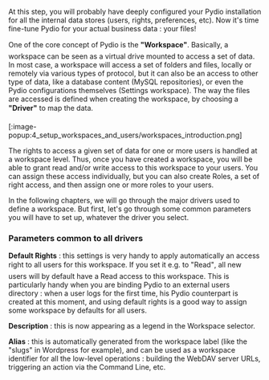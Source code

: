 At this step, you will probably have deeply configured your Pydio installation for all the internal data stores (users, rights, preferences, etc). Now it's time fine-tune Pydio for your actual business data : your files!

One of the core concept of Pydio is the **"Workspace"**. Basically, a workspace can be seen as a virtual drive mounted to access a set of data. In most case, a workspace will access a set of folders and files, locally or remotely via various types of protocol, but it can also be an access to other type of data, like a database content (MySQL repositories), or even the Pydio configurations themselves (Settings workspace). The way the files are accessed is defined when creating the workspace, by choosing a **"Driver"** to map the data.

[:image-popup:4_setup_workspaces_and_users/workspaces_introduction.png]

The rights to access a given set of data for one or more users is handled at a workspace level. Thus, once you have created a workspace, you will be able to grant read and/or write access to this workspace to your users. You can assign these access individually, but you can also create Roles, a set of right access, and then assign one or more roles to your users.

In the following chapters, we will go through the major drivers used to define a workspace. But first, let's go through some common parameters you will have to set up, whatever the driver you select.

### Parameters common to all drivers
**Default Rights** : this settings is very handy to apply automatically an access right to all users for this workspace. If you set it e.g. to "Read", all new users will by default have a Read access to this workspace. This is particularly handy when you are binding Pydio to an external users directory : when a user logs for the first time, his Pydio counterpart is created at this moment, and using default rights is a good way to assign some workspace by defaults for all users.

**Description** : this is now appearing as a legend in the Workspace selector.

**Alias** : this is automatically generated from the workspace label (like the "slugs" in Wordpress for example), and can be used as a workspace identifier for all the low-level operations : building the WebDAV server URLs, triggering an action via the Command Line, etc.
